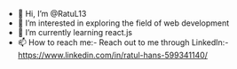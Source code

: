 - 👋 Hi, I’m @RatuL13
- 👀 I’m interested in exploring the field of web development
- 🌱 I’m currently learning react.js
- 📫 How to reach me:- Reach out to me through LinkedIn:-https://www.linkedin.com/in/ratul-hans-599341140/

<!---
RatuL13/RatuL13 is a ✨ special ✨ repository because its `README.md` (this file) appears on your GitHub profile.
You can click the Preview link to take a look at your changes.
--->
